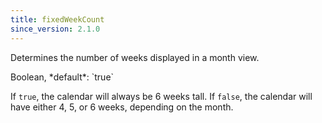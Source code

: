 ```yaml
---
title: fixedWeekCount
since_version: 2.1.0
---
```


Determines the number of weeks displayed in a month view.

<div class='spec' markdown='1'>
Boolean, *default*: `true`
</div>

If `true`, the calendar will always be 6 weeks tall. If `false`, the calendar will have either 4, 5, or 6 weeks, depending on the month.
